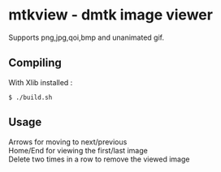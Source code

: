 # mtkview - dmtk image viewer

Supports png,jpg,qoi,bmp and unanimated gif.

## Compiling

With Xlib installed :
```
$ ./build.sh
```

## Usage

Arrows for moving to next/previous  
Home/End for viewing the first/last image  
Delete two times in a row to remove the viewed image  

